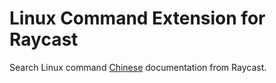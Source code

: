 Linux Command Extension for Raycast
===

Search Linux command [Chinese](https://github.com/jaywcjlove/linux-command) documentation from Raycast.